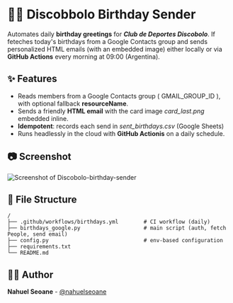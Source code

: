# 📨🎂 Discobbolo Birthday Sender

Automates daily **birthday greetings** for ***Club de Deportes Discobolo***. If feteches today's birthdays from a Google Contacts group and sends personalized HTML emails (with an embedded image) either locally or via **GitHub Actions** every morning at 09:00 (Argentina).

## ✨ Features
- Reads members from a Google Contacts group ( GMAIL_GROUP_ID ), with optional fallback **resourceName**.
- Sends a friendly **HTML email** with the card image *card_last.png* embedded inline.
- **Idempotent**: records each send in *sent_birthdays.csv* (Google Sheets)
- Runs headlessly in the cloud with **GitHub Actionis** on a daily schedule.

## 📷 Screenshot
![Screenshot of Discobolo-birthday-sender](https://i.imgur.com/fbxpxmE)

## 📂 File Structure

```
/
├── .github/workflows/birthdays.yml        # CI workflow (daily)
├── birthdays_google.py                    # main script (auth, fetch People, send email)
├── config.py                              # env-based configuration
├── requirements.txt
└── README.md
```

## 🧑‍💻 Author
**Nahuel Seoane** - [@nahuelseoane](https://github.com/nahuelseoane)
